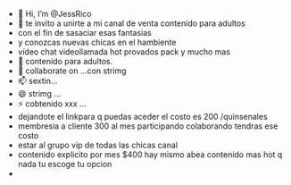 - 👋 Hi, I’m @JessRico
- 👀  te invito a unirte a mi canal de venta contenido para adultos
- con el fin de sasaciar esas fantasias
- y conozcas nuevas chicas en el hambiente
- vídeo chat videollamada hot provados pack y mucho mas
- 🌱 contenido para adultos.
- 💞️ collaborate on ...con strimg 
- 📫 sextin...
- 😄 strimg ...
- ⚡ cobtenido xxx ...
- dejandote el linkpara q puedas aceder el costo es 200 /quinsenales
- membresia a cliente 300 al mes participando colaborando tendras ese costo
- estar al grupo vip de todas las chicas canal 
- contenido explicito por mes $400  hay mismo abea contenido mas hot q nada tu escoge tu opcion 
- 

<!---
JessRico/JessRico is a ✨ special ✨ repository because its `README.md` (this file) appears on your GitHub profile.
You can click the Preview link to take a look at your changes.
--->

